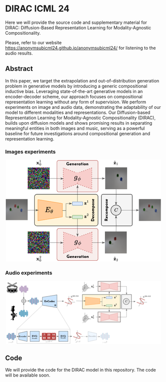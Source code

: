 # DIRAC ICML 24

Here we will provide the source code and supplementary material for DIRAC: Diffusion-Based Representation Learning for Modality-Agnostic Compositionality.

Please, refer to our website https://anonymsubicml24.github.io/anonymsubicml24/ for listening to the audio results.

## Abstract

In this paper, we target the extrapolation and out-of-distribution generation problem in generative models by introducing a generic compositional inductive bias. Leveraging state-of-the-art generative models in an encoder-decoder scheme, our approach focuses on compositional representation learning without any form of supervision. We perform experiments on image and audio data, demonstrating the adaptability of our model to different modalities and representations. Our Diffusion-based Representation Learning for Modality-Agnostic Compositionality (DIRAC), builds upon diffusion models and shows promising results in separating meaningful entities in both images and music, serving as a powerful baseline for future investigations around compositional generation and representation learning. 

### Images experiments

<p align="center">
  <img src="./docs/assets/img/model_images.png" width="500" title="hover text">
</p>

### Audio experiments

<p align="center">
  <img src="./docs/assets/img/model_audio.png" width="500" title="hover text">
</p>

## Code

We will provide the code for the DIRAC model in this repository. The code will be available soon.
